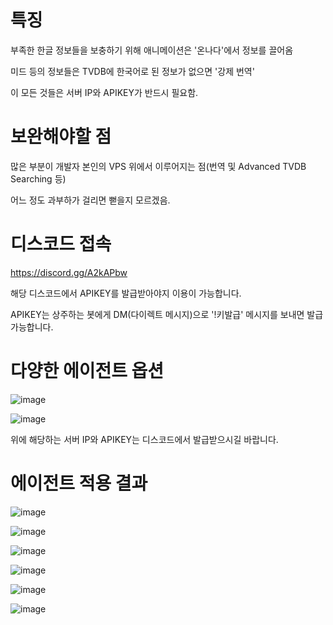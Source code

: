 # 특징

부족한 한글 정보들을 보충하기 위해 애니메이션은 '온나다'에서 정보를 끌어옴

미드 등의 정보들은 TVDB에 한국어로 된 정보가 없으면 '강제 번역'

이 모든 것들은 서버 IP와 APIKEY가 반드시 필요함.

# 보완해야할 점

많은 부분이 개발자 본인의 VPS 위에서 이루어지는 점(번역 및 Advanced TVDB Searching 등)

어느 정도 과부하가 걸리면 뻗을지 모르겠음.


# 디스코드 접속

https://discord.gg/A2kAPbw

해당 디스코드에서 APIKEY를 발급받아야지 이용이 가능합니다.

APIKEY는 상주하는 봇에게 DM(다이렉트 메시지)으로 '!키발급' 메시지를 보내면 발급 가능합니다.



# 다양한 에이전트 옵션

![image](https://user-images.githubusercontent.com/70357228/91737077-8e910f00-ebe9-11ea-9515-523d93be626f.png)

![image](https://user-images.githubusercontent.com/70357228/91737134-9f418500-ebe9-11ea-992c-a0c8e64848e9.png)

위에 해당하는 서버 IP와 APIKEY는 디스코드에서 발급받으시길 바랍니다.



# 에이전트 적용 결과


![image](https://user-images.githubusercontent.com/70357228/91737195-b84a3600-ebe9-11ea-8c91-20af4faa47ac.png)

![image](https://user-images.githubusercontent.com/70357228/91737221-c39d6180-ebe9-11ea-8546-817bf590c6d8.png)

![image](https://user-images.githubusercontent.com/70357228/91737520-25f66200-ebea-11ea-84ce-bf5c479e8282.png)

![image](https://user-images.githubusercontent.com/70357228/91738075-f005ad80-ebea-11ea-8ea0-3e2e63b675e9.png)

![image](https://user-images.githubusercontent.com/70357228/91738095-f6942500-ebea-11ea-886b-e6709fd4a007.png)

![image](https://user-images.githubusercontent.com/70357228/91738135-01e75080-ebeb-11ea-8c22-7e81b5be437a.png)

